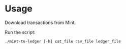 # Usage

Download transactions from Mint.

Run the script:

    ./mint-to-ledger [-h] cat_file csv_file ledger_file
